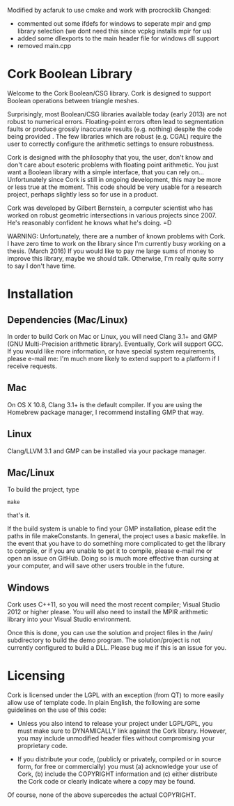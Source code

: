 Modified by acfaruk to use cmake and work with procrocklib
Changed: 
- commented out some ifdefs for windows to seperate mpir and gmp library selection (we dont need this since vcpkg installs mpir for us)
- added some dllexports to the main header file for windows dll support
- removed main.cpp

Cork Boolean Library
====================

Welcome to the Cork Boolean/CSG library.  Cork is designed to support Boolean operations between triangle meshes.

Surprisingly, most Boolean/CSG libraries available today (early 2013) are not robust to numerical errors.  Floating-point errors often lead to segmentation faults or produce grossly inaccurate results (e.g. nothing) despite the code being provided .  The few libraries which are robust (e.g. CGAL) require the user to correctly configure the arithmetic settings to ensure robustness.

Cork is designed with the philosophy that you, the user, don't know and don't care about esoteric problems with floating point arithmetic.  You just want a Boolean library with a simple interface, that you can rely on...  Unfortunately since Cork is still in ongoing development, this may be more or less true at the moment.  This code should be very usable for a research project, perhaps slightly less so for use in a product.

Cork was developed by Gilbert Bernstein, a computer scientist who has worked on robust geometric intersections in various projects since 2007.  He's reasonably confident he knows what he's doing. =D

WARNING: Unfortunately, there are a number of known problems with Cork.  I have zero time to work on the library since I'm currently busy working on a thesis. (March 2016) If you would like to pay me large sums of money to improve this library, maybe we should talk.  Otherwise, I'm really quite sorry to say I don't have time.


Installation
============

Dependencies (Mac/Linux)
------------

In order to build Cork on Mac or Linux, you will need Clang 3.1+ and GMP (GNU Multi-Precision arithmetic library).  Eventually, Cork will support GCC.  If you would like more information, or have special system requirements, please e-mail me: I'm much more likely to extend support to a platform if I receive requests.

Mac
---

On OS X 10.8, Clang 3.1+ is the default compiler.  If you are using the Homebrew package manager, I recommend installing GMP that way.

Linux
-----

Clang/LLVM 3.1 and GMP can be installed via your package manager.


Mac/Linux
----

To build the project, type

    make

that's it.


If the build system is unable to find your GMP installation, please edit the paths in file makeConstants.  In general, the project uses a basic makefile.  In the event that you have to do something more complicated to get the library to compile, or if you are unable to get it to compile, please e-mail me or open an issue on GitHub.  Doing so is much more effective than cursing at your computer, and will save other users trouble in the future.


Windows
----

Cork uses C++11, so you will need the most recent compiler; Visual Studio 2012 or higher please.  You will also need to install the MPIR arithmetic library into your Visual Studio environment.

Once this is done, you can use the solution and project files in the /win/ subdirectory to build the demo program.  The solution/project is not currently configured to build a DLL.  Please bug me if this is an issue for you.


Licensing
=========

Cork is licensed under the LGPL with an exception (from QT) to more easily allow use of template code.  In plain English, the following are some guidelines on the use of this code:

*  Unless you also intend to release your project under LGPL/GPL, you must make sure to DYNAMICALLY link against the Cork library.  However, you may include unmodified header files without compromising your proprietary code.

*  If you distribute your code, (publicly or privately, compiled or in source form, for free or commercially) you must (a) acknowledge your use of Cork, (b) include the COPYRIGHT information and (c) either distribute the Cork code or clearly indicate where a copy may be found.

Of course, none of the above supercedes the actual COPYRIGHT.


